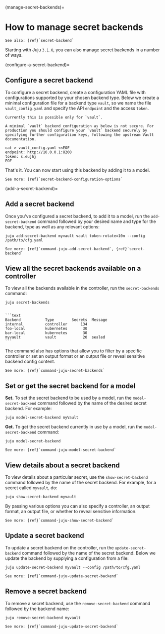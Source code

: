 (manage-secret-backends)=
# How to manage secret backends

```{ibnote}
See also: {ref}`secret-backend`
```

Starting with Juju `3.1.0`, you can also manage secret backends in a number of ways.

(configure-a-secret-backend)=
## Configure a secret backend

To configure a secret backend, create a configuration YAML file with configurations supported by your chosen backend type. Below we create a minimal configuration file  for a backend type `vault`, so we name the file `vault_config.yaml` and specify the API `endpoint` and the access `token`.

```{important}
Currently this is possible only for `vault`.
```

```{caution}
A minimal `vault` backend configuration as below is not secure. For production you should configure your `vault` backend securely by specifying further configuration keys, following the upstream Vault documentation.
```


```
cat > vault_config.yaml <<EOF
endpoint: http://10.0.0.1:8200
token: s.eujhj
EOF

```

That's it. You can now start using this backend by adding it to a model.

```{ibnote}
See more: {ref}`secret-backend-configuration-options`
```

<!--
```
juju add-secret-backend mysecrets vault \
--config=/path/to/vault_config.yaml \
token-rotate=7d
```
-->

(add-a-secret-backend)=
## Add a secret backend

Once you've configured a secret backend, to add it to a model, run the `add-secret-backend` command followed by your desired name and type for the backend, type as well as any relevant options:

```text
juju add-secret-backend myvault vault token-rotate=10m --config /path/to/cfg.yaml
```

```{ibnote}
See more: {ref}`command-juju-add-secret-backend`, {ref}`secret-backend`
```

## View all the secret backends available on a controller

To view all the backends available in the controller, run the `secret-backends` command:

```text
juju secret-backends
```

````{dropdown} Example output

```text
Backend           Type        Secrets  Message
internal          controller      134
foo-local         kubernetes       30
bar-local         kubernetes       30
myvault           vault            20  sealed
```

````

The command also has options that allow you to filter by a specific controller or set an output format or an output file or reveal sensitive backend config content.

```{ibnote}
See more: {ref}`command-juju-secret-backends`
```

## Set or get the secret backend for a model

**Set.** To set the secret backend to be used by a model, run the `model-secret-backend` command followed by the name of the desired secret backend. For example:

```text
juju model-secret-backend myVault
```

**Get.** To get the secret backend currently in use by a model, run the `model-secret-backend` command:

```text
juju model-secret-backend
```

```{ibnote}
See more: {ref}`command-juju-model-secret-backend`
```

## View details about a secret backend

To view details about a particular secret, use the `show-secret-backend` command followed by the name of the secret backend. For example, for a secret called `myvault`, do:

```text
juju show-secret-backend myvault
```

By passing various options you can also specify a controller, an output format, an output file, or whether to reveal sensitive information.

```{ibnote}
See more: {ref}`command-juju-show-secret-backend`
```

## Update a secret backend

To update a secret backend on the controller, run the `update-secret-backend` command followed by the name of the secret backend. Below we update the backend by supplying a configuration from a file:

```text
juju update-secret-backend myvault --config /path/to/cfg.yaml
```

```{ibnote}
See more: {ref}`command-juju-update-secret-backend`
```

## Remove a secret backend

To remove a secret backend, use the `remove-secret-backend` command followed by the backend name:

```text
juju remove-secret-backend myvault
```

```{ibnote}
See more: {ref}`command-juju-update-secret-backend`
```

